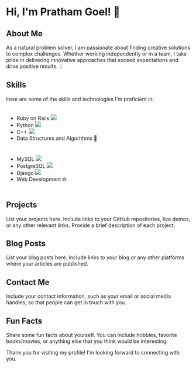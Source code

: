 # Hi, I'm Pratham Goel! 👋

## About Me

As a natural problem solver, I am passionate about finding creative solutions to complex challenges. Whether working independently or in a team, I take pride in delivering innovative approaches that exceed expectations and drive positive results. 💡

## Skills

Here are some of the skills and technologies I'm proficient in:

<div style="display: flex; flex-wrap: wrap;">
  <div style="flex: 50%; padding: 5px;">
    <ul>
      <li>Ruby on Rails <img src="https://img.icons8.com/color/24/000000/ruby-programming-language.png"/></li>
      <li>Python <img src="https://img.icons8.com/color/24/000000/python.png"/></li>
      <li>C++ <img src="https://img.icons8.com/color/24/000000/c-plus-plus-logo.png"/></li>
      <li>Data Structures and Algorithms 🧬</li>
    </ul>
  </div>
  <div style="flex: 50%; padding: 5px;">
    <ul>
      <li>MySQL <img src="https://img.icons8.com/fluency/24/000000/mysql-logo.png"/></li>
      <li>PostgreSQL <img src="https://img.icons8.com/color/24/000000/postgreesql.png"/></li>
      <li>Django <img src="https://img.icons8.com/color/24/000000/django.png"/></li>
      <li>Web Development 🌐</li>
    </ul>
  </div>
</div>

## Projects

List your projects here. Include links to your GitHub repositories, live demos, or any other relevant links. Provide a brief description of each project.

## Blog Posts

List your blog posts here. Include links to your blog or any other platforms where your articles are published.

## Contact Me

Include your contact information, such as your email or social media handles, so that people can get in touch with you.

## Fun Facts

Share some fun facts about yourself. You can include hobbies, favorite books/movies, or anything else that you think would be interesting.

Thank you for visiting my profile! I'm looking forward to connecting with you.


<!--
**Pratham16121/Pratham16121** is a ✨ _special_ ✨ repository because its `README.md` (this file) appears on your GitHub profile.

Here are some ideas to get you started:

- 🔭 I’m currently working on ...
- 🌱 I’m currently learning ...
- 👯 I’m looking to collaborate on ...
- 🤔 I’m looking for help with ...
- 💬 Ask me about ...
- 📫 How to reach me: ...
- 😄 Pronouns: ...
- ⚡ Fun fact: ...
-->
